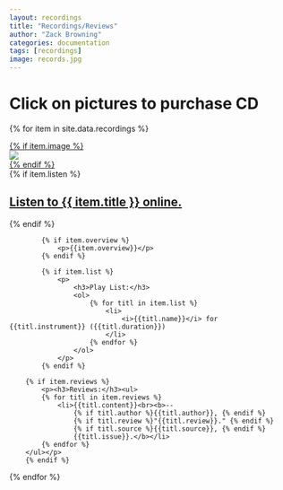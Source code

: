 ```yaml
---
layout: recordings
title: "Recordings/Reviews"
author: "Zack Browning"
categories: documentation
tags: [recordings]
image: records.jpg
---
```


# Click on pictures to purchase CD

<p>
{% for item in site.data.recordings %}
    <br>
    <article>
    <a href="{{ item.url }}">
        {% if item.image %}
            <div class="featured-image">
                <img src="{{ site.github.url }}/assets/img/{{ item.image }}">
            </div>
        {% endif %}
    </a>
        </article> 
            {% if item.listen %}
                <p><h2><a href="{{ item.listen }}"> Listen to {{ item.title }} online. </a></h2></p>
            {% endif %} 

            {% if item.overview %}
                <p>{{item.overview}}</p>
            {% endif %} 

            {% if item.list %}
                <p>
                    <h3>Play List:</h3>
                    <ol>
                        {% for titl in item.list %}
                            <li>
                                <i>{{titl.name}}</i> for {{titl.instrument}} ({{titl.duration}})
                            </li>
                        {% endfor %}
                    </ol>
                </p> 
            {% endif %} 

        {% if item.reviews %}
            <p><h3>Reviews:</h3><ul>
            {% for titl in item.reviews %}
                <li>{{titl.content}}<br><b>-- 
                    {% if titl.author %}{{titl.author}}, {% endif %}
                    {% if titl.review %}"{{titl.review}}." {% endif %}
                    {% if titl.source %}{{titl.source}}, {% endif %}
                    {{titl.issue}}.</b></li>
            {% endfor %}
        </ul></p> 
        {% endif %}

{% endfor %}
</p>
